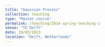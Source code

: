 ```yaml
---
title: "Gaussian Process"
collection: teaching
type: "Master course"
permalink: /teaching/2014-spring-teaching-1
venue: "TU Delft"
date: 19/03/2023
location: "Delft, Netherlands"
---
```

